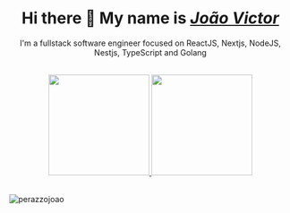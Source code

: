 <div>
  <h1 align="center">Hi there 👋 My name is <a href="https://www.linkedin.com/in/joão-victor-perazzo-6a16292b5"><i>João Victor</i></a> </h1>
</div>
<p align="center">I'm a fullstack software engineer focused on ReactJS, Nextjs, NodeJS, Nestjs, TypeScript and Golang</p>
 <br />

<div align="center">
  <a href="https://github.com/Perazzojoao">
    <img height="180em" src="https://github-readme-stats.vercel.app/api?username=Perazzojoao&show_icons=true&theme=github_dark&include_all_commits=true&count_private=true"/>
    <img height="180em" src="https://github-readme-stats.vercel.app/api/top-langs/?username=Perazzojoao&layout=compact&langs_count=7&theme=github_dark"/>
  </a>
</div>
    <br />
<p align="left"> <img src="https://komarev.com/ghpvc/?username=Perazzojoao&label=visitors&color=0e75b6&style=flat" alt="perazzojoao" /> </p>

